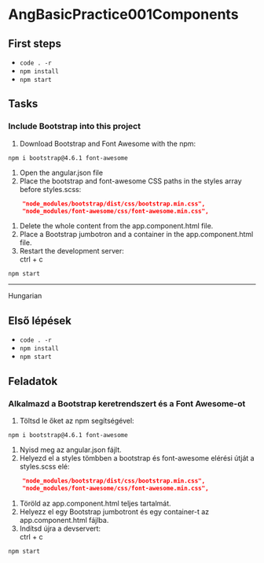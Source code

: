 # AngBasicPractice001Components

## First steps
- `code . -r`
- `npm install`
- `npm start`

## Tasks  

### Include Bootstrap into this project
1. Download Bootstrap and Font Awesome with the npm:  
```shell
npm i bootstrap@4.6.1 font-awesome
```
1. Open the angular.json file
1. Place the bootstrap and font-awesome CSS paths in the styles array before styles.scss:  
```json
    "node_modules/bootstrap/dist/css/bootstrap.min.css",
    "node_modules/font-awesome/css/font-awesome.min.css",
```
1. Delete the whole content from the app.component.html file.
1. Place a Bootstrap jumbotron and a container in the app.component.html file.
1. Restart the development server:  
ctrl + c
```shell
npm start
```

-------
Hungarian

## Első lépések
- `code . -r`
- `npm install`
- `npm start`

## Feladatok

### Alkalmazd a Bootstrap keretrendszert és a Font Awesome-ot
1. Töltsd le őket az npm segítségével:  
```shell
npm i bootstrap@4.6.1 font-awesome
```
1. Nyisd meg az angular.json fájlt.
1. Helyezd el a styles tömbben a bootstrap és font-awesome elérési útját a 
styles.scss elé:
```json
    "node_modules/bootstrap/dist/css/bootstrap.min.css",
    "node_modules/font-awesome/css/font-awesome.min.css",
```
1. Töröld az app.component.html teljes tartalmát.
1. Helyezz el egy Bootstrap jumbotront és egy container-t az app.component.html 
fájlba.
1. Indítsd újra a devservert:  
ctrl + c
```shell
npm start
```
